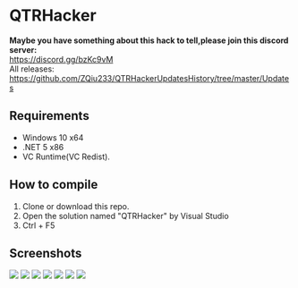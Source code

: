 # QTRHacker

**Maybe you have something about this hack to tell,please join this discord server:**  
https://discord.gg/bzKc9vM  
All releases: https://github.com/ZQiu233/QTRHackerUpdatesHistory/tree/master/Updates

## Requirements
* Windows 10 x64
* .NET 5 x86
* VC Runtime(VC Redist).

## How to compile
1. Clone or download this repo.
2. Open the solution named "QTRHacker" by Visual Studio
3. Ctrl + F5

## Screenshots
![](./screenshots/1.png)
![](./screenshots/2.png)
![](./screenshots/3.png)
![](./screenshots/4.png)
![](./screenshots/5.png)
![](./screenshots/6.png)
![](./screenshots/7.png)
